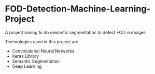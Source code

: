 # FOD-Detection-Machine-Learning-Project
A project aiming to do semantic segmentation to detect FOD in images

Technologies used in this project are

* Convolutional Neural Networks
* Keras Library
* Semantic Segmentation
* Deep Learning

